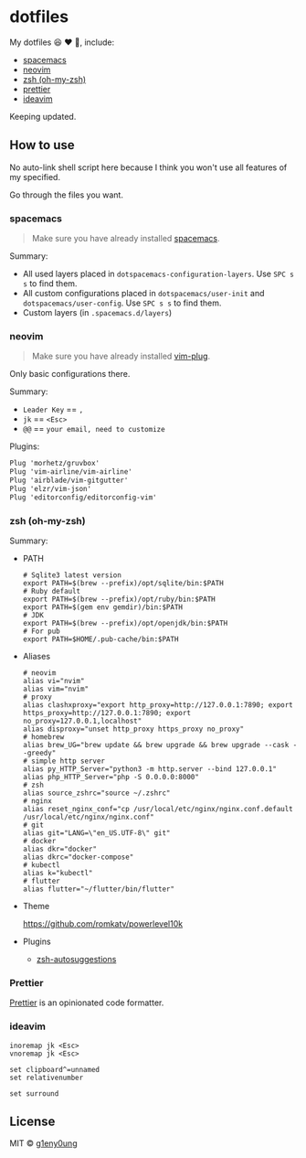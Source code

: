 # dotfiles

My dotfiles :satisfied: :heart: :see_no_evil:, include:

- [spacemacs](#spacemacs)
- [neovim](#neovim)
- [zsh (oh-my-zsh)](#zsh-oh-my-zsh)
- [prettier](#prettier)
- [ideavim](#ideavim)

Keeping updated.

## How to use

No auto-link shell script here because I think you won't use all features of my specified.

Go through the files you want.

### spacemacs

> Make sure you have already installed [spacemacs](http://spacemacs.org/).

Summary:

- All used layers placed in `dotspacemacs-configuration-layers`. Use `SPC s s` to find them.
- All custom configurations placed in `dotspacemacs/user-init` and `dotspacemacs/user-config`. Use `SPC s s` to find them.
- Custom layers (in `.spacemacs.d/layers`)

### neovim

> Make sure you have already installed [vim-plug](https://github.com/junegunn/vim-plug).

Only basic configurations there.

Summary:

- `Leader Key` == `,`
- `jk` == `<Esc>`
- `@@` == `your email, need to customize`

Plugins:

```txt
Plug 'morhetz/gruvbox'
Plug 'vim-airline/vim-airline'
Plug 'airblade/vim-gitgutter'
Plug 'elzr/vim-json'
Plug 'editorconfig/editorconfig-vim'
```

### zsh (oh-my-zsh)

Summary:

- PATH

  ```shell
  # Sqlite3 latest version
  export PATH=$(brew --prefix)/opt/sqlite/bin:$PATH
  # Ruby default
  export PATH=$(brew --prefix)/opt/ruby/bin:$PATH
  export PATH=$(gem env gemdir)/bin:$PATH
  # JDK
  export PATH=$(brew --prefix)/opt/openjdk/bin:$PATH
  # For pub
  export PATH=$HOME/.pub-cache/bin:$PATH
  ```

- Aliases

  ```shell
  # neovim
  alias vi="nvim"
  alias vim="nvim"
  # proxy
  alias clashxproxy="export http_proxy=http://127.0.0.1:7890; export https_proxy=http://127.0.0.1:7890; export no_proxy=127.0.0.1,localhost"
  alias disproxy="unset http_proxy https_proxy no_proxy"
  # homebrew
  alias brew_UG="brew update && brew upgrade && brew upgrade --cask --greedy"
  # simple http server
  alias py_HTTP_Server="python3 -m http.server --bind 127.0.0.1"
  alias php_HTTP_Server="php -S 0.0.0.0:8000"
  # zsh
  alias source_zshrc="source ~/.zshrc"
  # nginx
  alias reset_nginx_conf="cp /usr/local/etc/nginx/nginx.conf.default /usr/local/etc/nginx/nginx.conf"
  # git
  alias git="LANG=\"en_US.UTF-8\" git"
  # docker
  alias dkr="docker"
  alias dkrc="docker-compose"
  # kubectl
  alias k="kubectl"
  # flutter
  alias flutter="~/flutter/bin/flutter"
  ```

- Theme

  <https://github.com/romkatv/powerlevel10k>

- Plugins

  - [zsh-autosuggestions](https://github.com/zsh-users/zsh-autosuggestions)

### Prettier

[Prettier](https://prettier.io/) is an opinionated code formatter.

### ideavim

```vimrc
inoremap jk <Esc>
vnoremap jk <Esc>

set clipboard^=unnamed
set relativenumber

set surround
```

## License

MIT &copy; [g1eny0ung](https://github.com/g1eny0ung)
